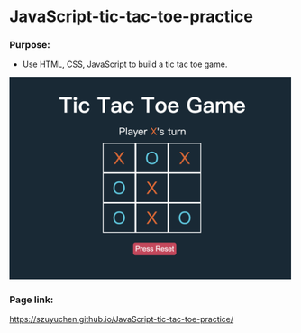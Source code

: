 # JavaScript-tic-tac-toe-practice

### Purpose: 

- Use HTML, CSS, JavaScript to build a tic tac toe game.

<img src="https://github.com/szuyuchen/JavaScript-tic-tac-toe-practice/blob/main/sample-image.png?raw=true" width=500>

### Page link:

https://szuyuchen.github.io/JavaScript-tic-tac-toe-practice/
